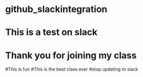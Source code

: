 # github_slackintegration
# This is a test on slack

# Thank you for joining my class
#This is fun
#This is the best class ever
#stop updating to slack
